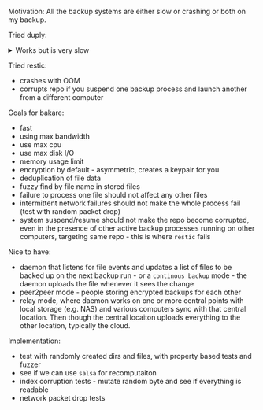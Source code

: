 Motivation:
All the backup systems are either slow or crashing or both on my backup.

Tried duply:
<details>
  <summary>Works but is very slow</summary>
  
```
--------------[ Backup Statistics ]--------------
StartTime 1547198362.85 (Fri Jan 11 09:19:22 2019)
EndTime 1547209509.04 (Fri Jan 11 12:25:09 2019)
ElapsedTime 11146.19 (3 hours 5 minutes 46.19 seconds)
SourceFiles 3065438
SourceFileSize 585041709586 (545 GB)
NewFiles 0
NewFileSize 0 (0 bytes)
DeletedFiles 0
ChangedFiles 0
ChangedFileSize 0 (0 bytes)
ChangedDeltaSize 0 (0 bytes)
DeltaEntries 0
RawDeltaSize 0 (0 bytes)
TotalDestinationSizeChange 111 (111 bytes)
Errors 0
-------------------------------------------------

--- Finished state OK at 12:25:15.000 - Runtime 03:06:43.000 ---
```

</details>


Tried restic:
* crashes with OOM
* corrupts repo if you suspend one backup process and launch another from a different computer

Goals for bakare:
* fast
* using max bandwidth
* use max cpu
* use max disk I/O
* memory usage limit
* encryption by default - asymmetric, creates a keypair for you
* deduplication of file data
* fuzzy find by file name in stored files
* failure to process one file should not affect any other files
* intermittent network failures should not make the whole process fail (test with random packet drop)
* system suspend/resume should not make the repo become corrupted, even in the presence of other active backup processes running on other computers, targeting same repo - this is where `restic` fails

Nice to have:
* daemon that listens for file events and updates a list of files to be backed up on the next backup run - or a `continous backup` mode - the daemon uploads the file whenever it sees the change
* peer2peer mode - people storing encrypted backups for each other
* relay mode, where daemon works on one or more central points with local storage (e.g. NAS) and various computers sync with that central location. Then though the central locaiton uploads everything to the other location, typically the cloud.

Implementation:
* test with randomly created dirs and files, with property based tests and fuzzer
* see if we can use `salsa` for recomputaiton
* index corruption tests - mutate random byte and see if everything is readable
* network packet drop tests

